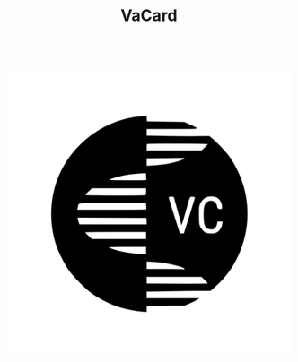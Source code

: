 <h1 align="center">VaCard</h1>
<br>
<br>
<br>
<p align="center">
    <img src="./source/logo.svg" alt="VaCard Logo" />
</p>
<br>
